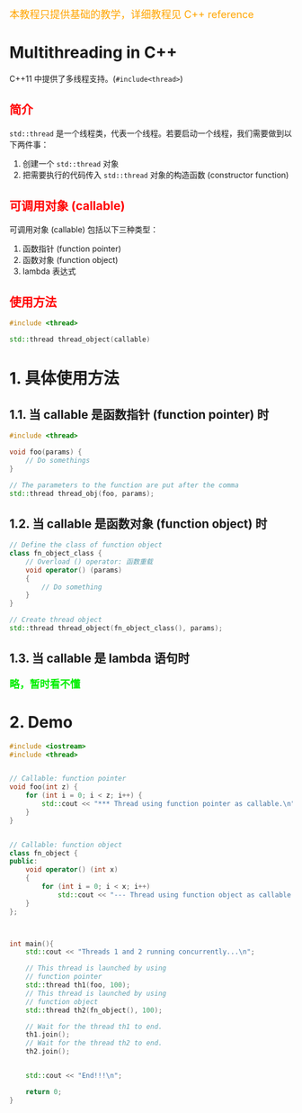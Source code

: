 <font color="orange" size="4">本教程只提供基础的教学，详细教程见 C++ reference</font>
# Multithreading in C++
C++11 中提供了多线程支持。(`#include<thread>`)

## <font color="red">简介</font>
`std::thread` 是一个线程类，代表一个线程。若要启动一个线程，我们需要做到以下两件事：
1. 创建一个 `std::thread` 对象
2. 把需要执行的代码传入 `std::thread` 对象的构造函数 (constructor function)

## <font color="red">可调用对象 (callable)</font>
可调用对象 (callable) 包括以下三种类型：
1. 函数指针 (function pointer)
2. 函数对象 (function object)
3. lambda 表达式

## <font color="red">使用方法</font>
```c++
#include <thread>

std::thread thread_object(callable)
```

# 1. 具体使用方法
## 1.1. 当 callable 是函数指针 (function pointer) 时
```c++
#include <thread>

void foo(params) {
    // Do somethings
}

// The parameters to the function are put after the comma
std::thread thread_obj(foo, params);
```

## 1.2. 当 callable 是函数对象 (function object) 时
```c++
// Define the class of function object
class fn_object_class {
    // Overload () operator: 函数重载
    void operator() (params)
    {
        // Do something 
    }
}

// Create thread object
std::thread thread_object(fn_object_class(), params);
```

## 1.3. 当 callable 是 lambda 语句时
<font color="gree" size="4"><b>略，暂时看不懂</b></font>


# 2. Demo
```c++
#include <iostream>
#include <thread>


// Callable: function pointer
void foo(int z) {
    for (int i = 0; i < z; i++) {
        std::cout << "*** Thread using function pointer as callable.\n";
    }
}


// Callable: function object
class fn_object {
public:
    void operator() (int x)
    {
        for (int i = 0; i < x; i++) 
            std::cout << "--- Thread using function object as callable.\n";
    }
};



int main(){
    std::cout << "Threads 1 and 2 running concurrently...\n";

    // This thread is launched by using
    // function pointer
    std::thread th1(foo, 100);
    // This thread is launched by using 
    // function object
    std::thread th2(fn_object(), 100);

    // Wait for the thread th1 to end.
    th1.join();
    // Wait for the thread th2 to end.
    th2.join();


    std::cout << "End!!!\n";

    return 0;
}
```


